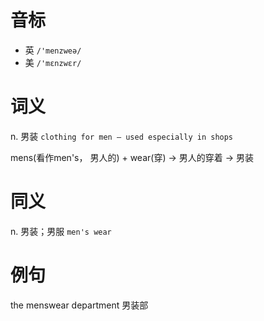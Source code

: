 # 音标

- 英 `/'menzweə/`
- 美 `/'mɛnzwɛr/`

# 词义

n. 男装
`clothing for men – used especially in shops`



mens(看作men's， 男人的) + wear(穿) → 男人的穿着 → 男装

# 同义

n. 男装；男服
`men's wear`

# 例句

the menswear department
男装部


